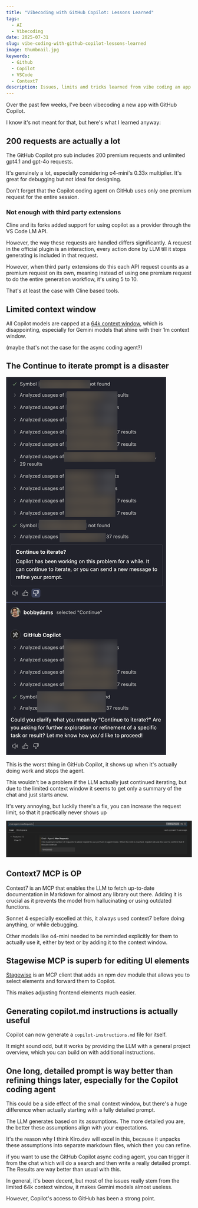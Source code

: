 ```yaml
---
title: "Vibecoding with GitHub Copilot: Lessons Learned"
tags:
  - AI
  - Vibecoding
date: 2025-07-31
slug: vibe-coding-with-github-copilot-lessons-learned
image: thumbnail.jpg
keywords:
  - Github
  - Copilot
  - VSCode
  - Context7
description: Issues, limits and tricks learned from vibe coding an app with Copilot.
---
```


Over the past few weeks, I've been vibecoding a new app with GitHub Copilot.

I know it's not meant for that, but here's what I learned anyway:

## 200 requests are actually a lot

The GitHub Copilot pro sub includes 200 premium requests and unlimited gpt4.1 and gpt-4o requests.

It's genuinely a lot, especially considering o4-mini's 0.33x multiplier. It's great for debugging but not ideal for designing.

Don't forget that the Copilot coding agent on GitHub uses only one premium request for the entire session.

### Not enough with third party extensions

Cline and its forks added support for using copilot as a provider through the VS Code LM API.

However, the way these requests are handled differs significantly. A request in the official plugin is an interaction, every action done by LLM till it stops generating is included in that request.

However, when third party extensions do this each API request counts as a premium request on its own, meaning instead of using one premium request to do the entire generation workflow, it's using 5 to 10.

That's at least the case with Cline based tools.

## Limited context window

All Copilot models are capped at a [64k context window](https://github.com/microsoft/vscode-copilot-release/issues/8303#issuecomment-2835038819), which is disappointing, especially for Gemini models that shine with their 1m context window.

(maybe that's not the case for the async coding agent?)

## The Continue to iterate prompt is a disaster

![GitHub Copilot Continue to Iterate Prompt](continue-to-iterate.png)

This is the worst thing in GitHub Copilot, it shows up when it's actually doing work and stops the agent.

This wouldn't be a problem if the LLM actually just continued iterating, but due to the limited context window it seems to get only a summary of the chat and just starts anew.

It's very annoying, but luckily there's a fix, you can increase the request limit, so that it practically never shows up

![GitHub Copilot Continue to Iterate Setting](continue-to-iterate-setting.png)

## Context7 MCP is OP

Context7 is an MCP that enables the LLM to fetch up-to-date documentation in Markdown for almost any library out there. Adding it is crucial as it prevents the model from hallucinating or using outdated functions.

Sonnet 4 especially excelled at this, it always used context7 before doing anything, or while debugging.

Other models like o4-mini needed to be reminded explicitly for them to actually use it, either by text or by adding it to the context window.

## Stagewise MCP is superb for editing UI elements

[Stagewise](https://stagewise.io/) is an MCP client that adds an npm dev module that allows you to select elements and forward them to Copilot.

This makes adjusting frontend elements much easier.

## Generating copilot.md instructions is actually useful

Copilot can now generate a `copilot-instructions.md` file for itself.

It might sound odd, but it works by providing the LLM with a general project overview, which you can build on with additional instructions.

## One long, detailed prompt is way better than refining things later, especially for the Copilot coding agent

This could be a side effect of the small context window, but there's a huge difference when actually starting with a fully detailed prompt.

The LLM generates based on its assumptions. The more detailed you are, the better these assumptions align with your expectations.

It's the reason why I think Kiro.dev will excel in this, because it unpacks these assumptions into separate markdown files, which then you can refine.

if you want to use the GitHub Copilot async coding agent, you can trigger it from the chat which will do a search and then write a really detailed prompt.
The Results are way better than usual with this.


In general, it's been decent, but most of the issues really stem from the limited 64k context window, it makes Gemini models almost useless.

However, Copilot's access to GitHub has been a strong point.
